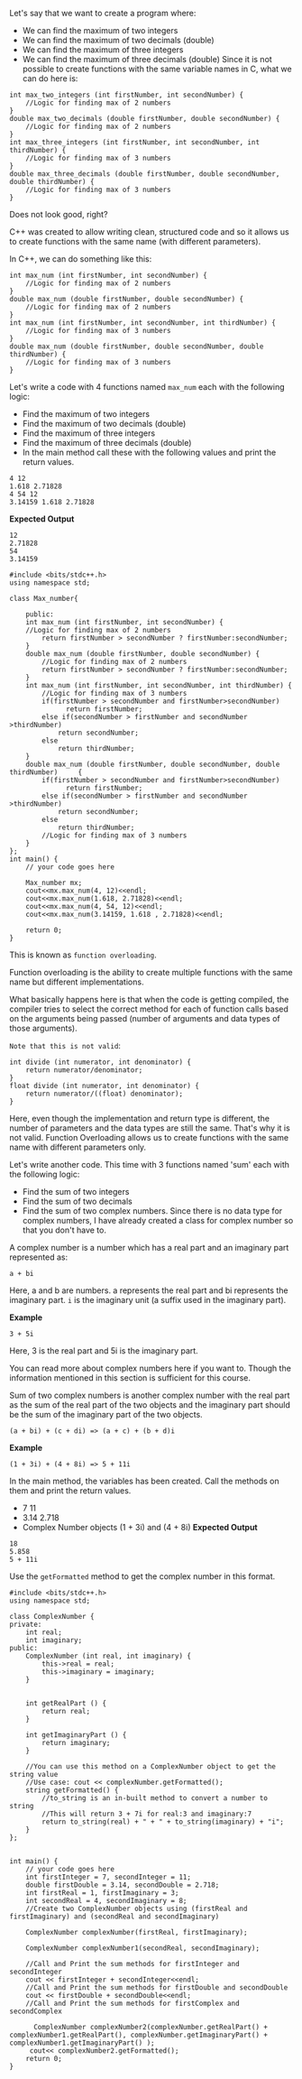 Let's say that we want to create a program where:

- We can find the maximum of two integers
- We can find the maximum of two decimals (double)
- We can find the maximum of three integers
- We can find the maximum of three decimals (double)
Since it is not possible to create functions with the same variable names in C, what we can do here is:

```
int max_two_integers (int firstNumber, int secondNumber) {
	//Logic for finding max of 2 numbers
}
double max_two_decimals (double firstNumber, double secondNumber) {
	//Logic for finding max of 2 numbers
}
int max_three_integers (int firstNumber, int secondNumber, int thirdNumber) {
	//Logic for finding max of 3 numbers
}
double max_three_decimals (double firstNumber, double secondNumber, double thirdNumber) {
	//Logic for finding max of 3 numbers
}
```

Does not look good, right?

C++ was created to allow writing clean, structured code and so it allows us to create functions with the same name (with different parameters).

In C++, we can do something like this:

```
int max_num (int firstNumber, int secondNumber) {
	//Logic for finding max of 2 numbers
}
double max_num (double firstNumber, double secondNumber) {
	//Logic for finding max of 2 numbers
}
int max_num (int firstNumber, int secondNumber, int thirdNumber) {
	//Logic for finding max of 3 numbers
}
double max_num (double firstNumber, double secondNumber, double thirdNumber) {
	//Logic for finding max of 3 numbers
}
```

Let's write a code with 4 functions named `max_num` each with the following logic:

- Find the maximum of two integers
- Find the maximum of two decimals (double)
- Find the maximum of three integers
- Find the maximum of three decimals (double)
- In the main method call these with the following values and print the return values.

```
4 12
1.618 2.71828
4 54 12
3.14159 1.618 2.71828
```
**Expected Output**
```
12
2.71828
54
3.14159
```

```
#include <bits/stdc++.h>
using namespace std;

class Max_number{
	
	public:
	int max_num (int firstNumber, int secondNumber) {
	//Logic for finding max of 2 numbers
		return firstNumber > secondNumber ? firstNumber:secondNumber;
	}
	double max_num (double firstNumber, double secondNumber) {
		//Logic for finding max of 2 numbers
		return firstNumber > secondNumber ? firstNumber:secondNumber;
	}
	int max_num (int firstNumber, int secondNumber, int thirdNumber) {
		//Logic for finding max of 3 numbers
		if(firstNumber > secondNumber and firstNumber>secondNumber)
			  return firstNumber;
		else if(secondNumber > firstNumber and secondNumber >thirdNumber)
			return secondNumber;
		else 
			return thirdNumber;
	}
	double max_num (double firstNumber, double secondNumber, double thirdNumber)     {
		if(firstNumber > secondNumber and firstNumber>secondNumber)
			  return firstNumber;
		else if(secondNumber > firstNumber and secondNumber >thirdNumber)
			return secondNumber;
		else 
			return thirdNumber;
		//Logic for finding max of 3 numbers
	}
};
int main() {
	// your code goes here
	
	Max_number mx;
	cout<<mx.max_num(4, 12)<<endl;
	cout<<mx.max_num(1.618, 2.71828)<<endl;
	cout<<mx.max_num(4, 54, 12)<<endl;
	cout<<mx.max_num(3.14159, 1.618 , 2.71828)<<endl;
	
	return 0;
}
```

This is known as `function overloading`.

Function overloading is the ability to create multiple functions with the same name but different implementations.

What basically happens here is that when the code is getting compiled, the compiler tries to select the correct method for each of function calls based on the arguments being passed (number of arguments and data types of those arguments).

`Note that this is not valid`:

```
int divide (int numerator, int denominator) {
	return numerator/denominator;
}
float divide (int numerator, int denominator) {
	return numerator/((float) denominator);
}
```

Here, even though the implementation and return type is different, the number of parameters and the data types are still the same. That's why it is not valid. Function Overloading allows us to create functions with the same name with different parameters only.

Let's write another code. This time with 3 functions named 'sum' each with the following logic:

- Find the sum of two integers
- Find the sum of two decimals
- Find the sum of two complex numbers.
Since there is no data type for complex numbers, I have already created a class for complex number so that you don't have to.

A complex number is a number which has a real part and an imaginary part represented as:
```
a + bi
```
Here, a and b are numbers. a represents the real part and bi represents the imaginary part.
`i` is the imaginary unit (a suffix used in the imaginary part).

**Example**
```
3 + 5i
```

Here, 3 is the real part and 5i is the imaginary part.

You can read more about complex numbers here if you want to. Though the information mentioned in this section is sufficient for this course.

Sum of two complex numbers is another complex number with the real part as the sum of the real part of the two objects and the imaginary part should be the sum of the imaginary part of the two objects.
```
(a + bi) + (c + di) => (a + c) + (b + d)i
```
**Example**
```
(1 + 3i) + (4 + 8i) => 5 + 11i
```
In the main method, the variables has been created. Call the methods on them and print the return values.

- 7 11
- 3.14 2.718
- Complex Number objects (1 + 3i) and (4 + 8i)
**Expected Output**
```
18
5.858
5 + 11i
```
Use the `getFormatted` method to get the complex number in this format.

```
#include <bits/stdc++.h>
using namespace std;

class ComplexNumber {
private:
	int real;
	int imaginary;
public:
	ComplexNumber (int real, int imaginary) {
		this->real = real;
		this->imaginary = imaginary;
	}
	
	
	int getRealPart () {
		return real;
	}
	
	int getImaginaryPart () {
		return imaginary;
	}
	
	//You can use this method on a ComplexNumber object to get the string value
	//Use case: cout << complexNumber.getFormatted();
	string getFormatted() {
		//to_string is an in-built method to convert a number to string
		//This will return 3 + 7i for real:3 and imaginary:7
		return to_string(real) + " + " + to_string(imaginary) + "i";
	}
};


int main() {
	// your code goes here
	int firstInteger = 7, secondInteger = 11;
	double firstDouble = 3.14, secondDouble = 2.718;
	int firstReal = 1, firstImaginary = 3;
	int secondReal = 4, secondImaginary = 8;
	//Create two ComplexNumber objects using (firstReal and firstImaginary) and (secondReal and secondImaginary)
	
	ComplexNumber complexNumber(firstReal, firstImaginary); 
	
	ComplexNumber complexNumber1(secondReal, secondImaginary); 
	
	//Call and Print the sum methods for firstInteger and secondInteger
	cout << firstInteger + secondInteger<<endl;
	//Call and Print the sum methods for firstDouble and secondDouble
	cout << firstDouble + secondDouble<<endl;
	//Call and Print the sum methods for firstComplex and secondComplex
	 
	  ComplexNumber complexNumber2(complexNumber.getRealPart() +       complexNumber1.getRealPart(), complexNumber.getImaginaryPart() + complexNumber1.getImaginaryPart() );
	 cout<< complexNumber2.getFormatted();
	return 0;
}
```

